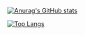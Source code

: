 [![Anurag's GitHub stats](https://github-readme-stats.vercel.app/api?username=Vo1le)](https://github.com/anuraghazra/github-readme-stats)

[![Top Langs](https://github-readme-stats.vercel.app/api/top-langs/?username=Vo1le&layout=pie)](https://github.com/anuraghazra/github-readme-stats)
